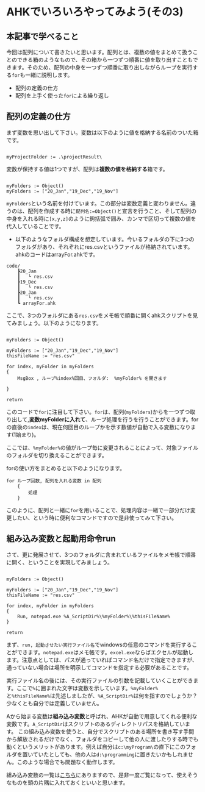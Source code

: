 # AHKでいろいろやってみよう(その3)

## 本記事で学べること

今回は配列について書きたいと思います。配列とは、複数の値をまとめて扱うことのできる箱のようなもので、その箱から一つずつ順番に値を取り出すこともできます。そのため、配列の中身を一つずつ順番に取り出しながらループを実行する`for`も一緒に説明します。

* 配列の定義の仕方
* 配列を上手く使った`for`による繰り返し

## 配列の定義の仕方

まず変数を思い出して下さい。変数は以下のように値を格納する名前のついた箱です。

```AutoHotkey::

myProjectFolder := .\projectResult\

```

変数が保持する値は1つですが、配列は**複数の値を格納する**箱です。

```AutoHotkey::

myFolders := Object()
myFolders := ["20_Jan","19_Dec","19_Nov"]
```

`myFolders`という名前を付けています。この部分は変数定義と変わりません。違うのは、配列を作成する時に`配列名:=Object()`と宣言を行うこと、そして配列の中身を入れる時に`[x,y,z]`のように鉤括弧で囲み、カンマで区切って複数の値を代入していることです。

* 以下のようなフォルダ構成を想定しています。今いるフォルダの下に3つのフォルダがあり、それぞれにres.csvというファイルが格納されています。ahkのコードはarrayFor.ahkです。

```
code/
	┣20_Jan
	┃	└ res.csv
	┣19_Dec
	┃	└ res.csv
	┣20_Jan
	┃	└ res.csv
	┗ arrayFor.ahk
```

ここで、3つのフォルダにある`res.csv`をメモ帳で順番に開くahkスクリプトを見てみましょう。以下のようになります。


```AutoHotkey::

myFolders := Object()

myFolders := ["20_Jan","19_Dec","19_Nov"]
thisFileName := "res.csv"

for index, myFolder in myFolders
{
	MsgBox , ループ%index%回目、フォルダ:  %myFolder% を開きます
	
}

return
```

このコードで`for`に注目して下さい。`for`は、配列(`myFolders`)からを一つずつ取り出して,**変数myFolderに入れて**、ループ処理を行うを行うことができます。forの直後の`index`は、現在何回目のループかを示す数値が自動で入る変数になります(1始まり)。

ここでは、`%myFolder%`の値がループ毎に変更されることによって、対象ファイルのフォルダを切り換えることができます。

forの使い方をまとめると以下のようになります。
```
for ループ回数, 配列を入れる変数 in 配列
	{
		処理
	}
```

このように、配列と一緒に`for`を用いることで、処理内容は一緒で一部分だけ変更したい、という時に便利なコマンドですので是非使ってみて下さい。

## 組み込み変数と起動用命令run

さて、更に発展させて、3つのフォルダに含まれているファイルをメモ帳で順番に開く、ということを実現してみましょう。

```

myFolders := Object()

myFolders := ["20_Jan","19_Dec","19_Nov"]
thisFileName := "res.csv"

for index, myFolder in myFolders
{
	Run, notepad.exe %A_ScriptDir%\%myFolder%\%thisFileName%
}

return
```

まず、`run, 起動させたい実行ファイル名`でwindowsの任意のコマンドを実行することができます。`notepad.exe`はメモ帳です。`excel.exe`ならばエクセルが起動します。注意点としては、パスが通っていればコマンド名だけで指定できますが、通っていない場合は場所を明示してコマンドを指定する必要があることです。

実行ファイル名の後には、その実行ファイルの引数を記載していくことができます。ここで`%`に囲まれた文字は変数を示しています。`%myFolder%`と`%thisFileName%`は先述しましたが、`%A_ScriptDir%`は何を指すのでしょうか？少なくとも自分では定義していません。

Aから始まる変数は**組み込み変数**と呼ばれ、AHKが自動で用意してくれる便利な変数です。`A_ScriptDir`はスクリプトのあるディレクトリパスを格納しています。
この組み込み変数を使うと、自分でスクリプトのある場所を書き写す手間から解放されるだけでなく、フォルダをコピーして他の人に渡したりする時でも動くというメリットがあります。例えば自分は`c:\myProgram\`の直下にこのフォルダを置いていたとしても、他の人は`d:\programming`に置きたいかもしれません。このような場合でも問題なく動作します。

組み込み変数の一覧は[こちら](http://ahkwiki.net/Variables)にありますので、是非一度ご覧になって、使えそうなものを頭の片隅に入れておくといいと思います。



